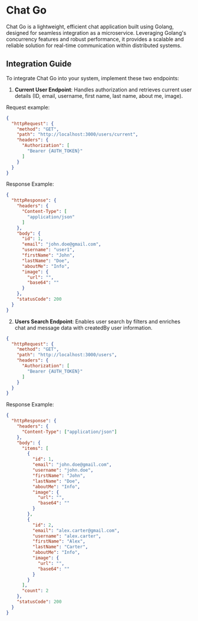 # Chat Go

Chat Go is a lightweight, efficient chat application built using Golang, 
designed for seamless integration as a microservice. Leveraging Golang's 
concurrency features and robust performance, it provides a scalable and 
reliable solution for real-time communication within distributed systems.

## Integration Guide

To integrate Chat Go into your system, implement these two endpoints:

1. **Current User Endpoint**: Handles authorization and retrieves current 
user details (ID, email, username, first name, last name, about me, image).

Request example:

```json
{
  "httpRequest": {
    "method": "GET",
    "path": "http://localhost:3000/users/current",
    "headers": {
      "Authorization": [
        "Bearer {AUTH_TOKEN}"
      ]
    }
  }
}
```

Response Example:

```json
{
  "httpResponse": {
    "headers": {
      "Content-Type": [
        "application/json"
      ]
    },
    "body": {
      "id": 1,
      "email": "john.doe@gmail.com",
      "username": "user1",
      "firstName": "John",
      "lastName": "Doe",
      "aboutMe": "Info",
      "image": {
        "url": "",
        "base64": ""
      }
    },
    "statusCode": 200
  }
}
```

2. **Users Search Endpoint**: Enables user search by filters and enriches chat 
and message data with createdBy user information.

```json
{
  "httpRequest": {
    "method": "GET",
    "path": "http://localhost:3000/users",
    "headers": {
      "Authorization": [
        "Bearer {AUTH_TOKEN}"
      ]
    }
  }
}
```

Response Example:

```json
{
  "httpResponse": {
    "headers": {
      "Content-Type": ["application/json"]
    },
    "body": {
      "items": [
        {
          "id": 1,
          "email": "john.doe@gmail.com",
          "username": "john.doe",
          "firstName": "John",
          "lastName": "Doe",
          "aboutMe": "Info",
          "image": {
            "url": "",
            "base64": ""
          }
        },
        {
          "id": 2,
          "email": "alex.carter@gmail.com",
          "username": "alex.carter",
          "firstName": "Alex",
          "lastName": "Carter",
          "aboutMe": "Info",
          "image": {
            "url": "",
            "base64": ""
          }
        }
      ],
      "count": 2
    },
    "statusCode": 200
  }
}
```